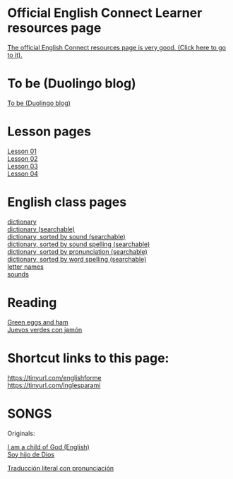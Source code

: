 # Official English Connect Learner resources page

<a href="https://www.englishconnect.org/learner/resources">The official English Connect resources page is very good. (Click here to go to it).</a>  

# To be (Duolingo blog)
<a href="https://blog.duolingo.com/es/como-usar-verbo-to-be-en-ingles">To be (Duolingo blog)</a>

# Lesson pages

[Lesson 01](class/Lesson_01.md)  
[Lesson 02](class/Lesson_02.md)  
[Lesson 03](class/Lesson_03.md)  
[Lesson 04](class/Lesson_04.md)  

# English class pages

[dictionary](documents/dictionary.md)  
[dictionary (searchable)](text_only/dictionary.tsv)  
[dictionary, sorted by sound (searchable)](text_only/sound_dict.tsv)  
[dictionary, sorted by sound spelling (searchable)](text_only/sound_spelling_dict.tsv)  
[dictionary, sorted by pronunciation (searchable)](text_only/pronunciation_dict.tsv)  
[dictionary, sorted by word spelling (searchable)](text_only/word_spelling_dict.tsv)  
[letter names](documents/letter_names.md)  
[sounds](documents/sounds.md)  

# Reading
[Green eggs and ham](https://youtu.be/x1Kksn76jZk)  
[Juevos verdes con jamón](https://youtu.be/WFBASirx5Qk)

# Shortcut links to this page:

https://tinyurl.com/englishforme  
https://tinyurl.com/inglesparami  

# SONGS

Originals:  

[I am a child of God (English)](https://www.churchofjesuschrist.org/media/music/songs/i-am-a-child-of-god-wolford?lang=eng)  
[Soy hijo de Dios](https://www.churchofjesuschrist.org/media/music/songs/i-am-a-child-of-god-wolford?lang=es) 

[Traducción literal con pronunciación](Child_of_God_literal_and_phonetic.docx)


